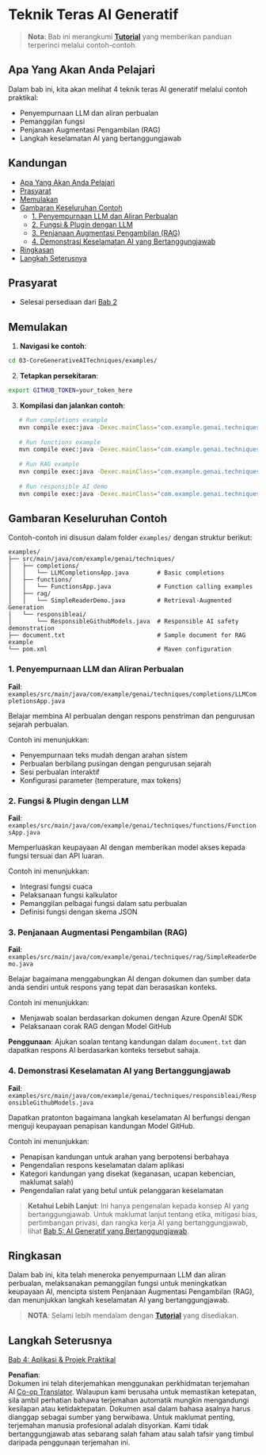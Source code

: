 <!--
CO_OP_TRANSLATOR_METADATA:
{
  "original_hash": "b8a372dfc3e3e7ad9261231a22fd79c0",
  "translation_date": "2025-07-25T09:51:58+00:00",
  "source_file": "03-CoreGenerativeAITechniques/README.md",
  "language_code": "ms"
}
-->
# Teknik Teras AI Generatif

>**Nota**: Bab ini merangkumi [**Tutorial**](./TUTORIAL.md) yang memberikan panduan terperinci melalui contoh-contoh.

## Apa Yang Akan Anda Pelajari
Dalam bab ini, kita akan melihat 4 teknik teras AI generatif melalui contoh praktikal:
- Penyempurnaan LLM dan aliran perbualan
- Pemanggilan fungsi
- Penjanaan Augmentasi Pengambilan (RAG)
- Langkah keselamatan AI yang bertanggungjawab

## Kandungan

- [Apa Yang Akan Anda Pelajari](../../../03-CoreGenerativeAITechniques)
- [Prasyarat](../../../03-CoreGenerativeAITechniques)
- [Memulakan](../../../03-CoreGenerativeAITechniques)
- [Gambaran Keseluruhan Contoh](../../../03-CoreGenerativeAITechniques)
  - [1. Penyempurnaan LLM dan Aliran Perbualan](../../../03-CoreGenerativeAITechniques)
  - [2. Fungsi & Plugin dengan LLM](../../../03-CoreGenerativeAITechniques)
  - [3. Penjanaan Augmentasi Pengambilan (RAG)](../../../03-CoreGenerativeAITechniques)
  - [4. Demonstrasi Keselamatan AI yang Bertanggungjawab](../../../03-CoreGenerativeAITechniques)
- [Ringkasan](../../../03-CoreGenerativeAITechniques)
- [Langkah Seterusnya](../../../03-CoreGenerativeAITechniques)

## Prasyarat

- Selesai persediaan dari [Bab 2](../../../02-SetupDevEnvironment)

## Memulakan

1. **Navigasi ke contoh**: 
```bash
cd 03-CoreGenerativeAITechniques/examples/
```
2. **Tetapkan persekitaran**: 
```bash
export GITHUB_TOKEN=your_token_here
```
3. **Kompilasi dan jalankan contoh**:
```bash
   # Run completions example
   mvn compile exec:java -Dexec.mainClass="com.example.genai.techniques.completions.LLMCompletionsApp"
   
   # Run functions example  
   mvn compile exec:java -Dexec.mainClass="com.example.genai.techniques.functions.FunctionsApp"
   
   # Run RAG example
   mvn compile exec:java -Dexec.mainClass="com.example.genai.techniques.rag.SimpleReaderDemo"
   
   # Run responsible AI demo
   mvn compile exec:java -Dexec.mainClass="com.example.genai.techniques.responsibleai.ResponsibleGithubModels"
   ```

## Gambaran Keseluruhan Contoh

Contoh-contoh ini disusun dalam folder `examples/` dengan struktur berikut:

```
examples/
├── src/main/java/com/example/genai/techniques/
│   ├── completions/
│   │   └── LLMCompletionsApp.java        # Basic completions 
│   ├── functions/
│   │   └── FunctionsApp.java             # Function calling examples
│   ├── rag/
│   │   └── SimpleReaderDemo.java         # Retrieval-Augmented Generation
│   └── responsibleai/
│       └── ResponsibleGithubModels.java  # Responsible AI safety demonstration
├── document.txt                          # Sample document for RAG example
└── pom.xml                               # Maven configuration
```

### 1. Penyempurnaan LLM dan Aliran Perbualan
**Fail**: `examples/src/main/java/com/example/genai/techniques/completions/LLMCompletionsApp.java`

Belajar membina AI perbualan dengan respons penstriman dan pengurusan sejarah perbualan.

Contoh ini menunjukkan:
- Penyempurnaan teks mudah dengan arahan sistem
- Perbualan berbilang pusingan dengan pengurusan sejarah
- Sesi perbualan interaktif
- Konfigurasi parameter (temperature, max tokens)

### 2. Fungsi & Plugin dengan LLM
**Fail**: `examples/src/main/java/com/example/genai/techniques/functions/FunctionsApp.java`

Memperluaskan keupayaan AI dengan memberikan model akses kepada fungsi tersuai dan API luaran.

Contoh ini menunjukkan:
- Integrasi fungsi cuaca
- Pelaksanaan fungsi kalkulator  
- Pemanggilan pelbagai fungsi dalam satu perbualan
- Definisi fungsi dengan skema JSON

### 3. Penjanaan Augmentasi Pengambilan (RAG)
**Fail**: `examples/src/main/java/com/example/genai/techniques/rag/SimpleReaderDemo.java`

Belajar bagaimana menggabungkan AI dengan dokumen dan sumber data anda sendiri untuk respons yang tepat dan berasaskan konteks.

Contoh ini menunjukkan:
- Menjawab soalan berdasarkan dokumen dengan Azure OpenAI SDK
- Pelaksanaan corak RAG dengan Model GitHub

**Penggunaan**: Ajukan soalan tentang kandungan dalam `document.txt` dan dapatkan respons AI berdasarkan konteks tersebut sahaja.

### 4. Demonstrasi Keselamatan AI yang Bertanggungjawab
**Fail**: `examples/src/main/java/com/example/genai/techniques/responsibleai/ResponsibleGithubModels.java`

Dapatkan pratonton bagaimana langkah keselamatan AI berfungsi dengan menguji keupayaan penapisan kandungan Model GitHub.

Contoh ini menunjukkan:
- Penapisan kandungan untuk arahan yang berpotensi berbahaya
- Pengendalian respons keselamatan dalam aplikasi
- Kategori kandungan yang disekat (keganasan, ucapan kebencian, maklumat salah)
- Pengendalian ralat yang betul untuk pelanggaran keselamatan

> **Ketahui Lebih Lanjut**: Ini hanya pengenalan kepada konsep AI yang bertanggungjawab. Untuk maklumat lanjut tentang etika, mitigasi bias, pertimbangan privasi, dan rangka kerja AI yang bertanggungjawab, lihat [Bab 5: AI Generatif yang Bertanggungjawab](../05-ResponsibleGenAI/README.md).

## Ringkasan

Dalam bab ini, kita telah meneroka penyempurnaan LLM dan aliran perbualan, melaksanakan pemanggilan fungsi untuk meningkatkan keupayaan AI, mencipta sistem Penjanaan Augmentasi Pengambilan (RAG), dan menunjukkan langkah keselamatan AI yang bertanggungjawab. 

> **NOTA**: Selami lebih mendalam dengan [**Tutorial**](./TUTORIAL.md) yang disediakan.

## Langkah Seterusnya

[Bab 4: Aplikasi & Projek Praktikal](../04-PracticalSamples/README.md)

**Penafian**:  
Dokumen ini telah diterjemahkan menggunakan perkhidmatan terjemahan AI [Co-op Translator](https://github.com/Azure/co-op-translator). Walaupun kami berusaha untuk memastikan ketepatan, sila ambil perhatian bahawa terjemahan automatik mungkin mengandungi kesilapan atau ketidaktepatan. Dokumen asal dalam bahasa asalnya harus dianggap sebagai sumber yang berwibawa. Untuk maklumat penting, terjemahan manusia profesional adalah disyorkan. Kami tidak bertanggungjawab atas sebarang salah faham atau salah tafsir yang timbul daripada penggunaan terjemahan ini.
